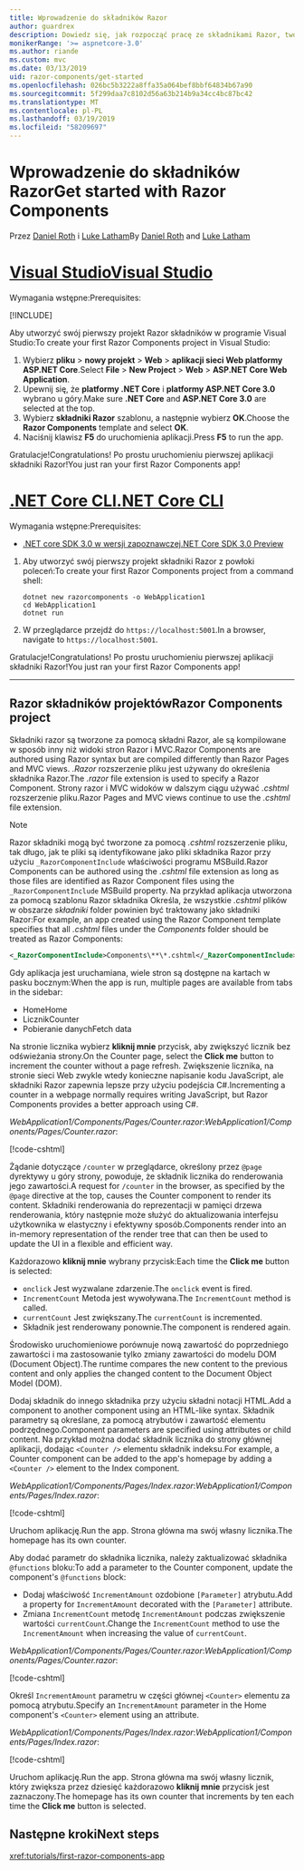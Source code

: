 ```yaml
---
title: Wprowadzenie do składników Razor
author: guardrex
description: Dowiedz się, jak rozpocząć pracę ze składnikami Razor, tworząc i modyfikując projekt składniki Razor.
monikerRange: '>= aspnetcore-3.0'
ms.author: riande
ms.custom: mvc
ms.date: 03/13/2019
uid: razor-components/get-started
ms.openlocfilehash: 026bc5b3222a8ffa35a064bef8bbf64834b67a90
ms.sourcegitcommit: 5f299daa7c8102d56a63b214b9a34cc4bc87bc42
ms.translationtype: MT
ms.contentlocale: pl-PL
ms.lasthandoff: 03/19/2019
ms.locfileid: "58209697"
---
```

# <a name="get-started-with-razor-components"></a><span data-ttu-id="467ef-103">Wprowadzenie do składników Razor</span><span class="sxs-lookup"><span data-stu-id="467ef-103">Get started with Razor Components</span></span>

<span data-ttu-id="467ef-104">Przez [Daniel Roth](https://github.com/danroth27) i [Luke Latham](https://github.com/guardrex)</span><span class="sxs-lookup"><span data-stu-id="467ef-104">By [Daniel Roth](https://github.com/danroth27) and [Luke Latham](https://github.com/guardrex)</span></span>

# <a name="visual-studiotabvisual-studio"></a>[<span data-ttu-id="467ef-105">Visual Studio</span><span class="sxs-lookup"><span data-stu-id="467ef-105">Visual Studio</span></span>](#tab/visual-studio)

<span data-ttu-id="467ef-106">Wymagania wstępne:</span><span class="sxs-lookup"><span data-stu-id="467ef-106">Prerequisites:</span></span>

[!INCLUDE[](~/includes/net-core-prereqs-vs-3.0.md)]

<span data-ttu-id="467ef-107">Aby utworzyć swój pierwszy projekt Razor składników w programie Visual Studio:</span><span class="sxs-lookup"><span data-stu-id="467ef-107">To create your first Razor Components project in Visual Studio:</span></span>

1. <span data-ttu-id="467ef-108">Wybierz **pliku** > **nowy projekt** > **Web** > **aplikacji sieci Web platformy ASP.NET Core**.</span><span class="sxs-lookup"><span data-stu-id="467ef-108">Select **File** > **New Project** > **Web** > **ASP.NET Core Web Application**.</span></span>
1. <span data-ttu-id="467ef-109">Upewnij się, że **platformy .NET Core** i **platformy ASP.NET Core 3.0** wybrano u góry.</span><span class="sxs-lookup"><span data-stu-id="467ef-109">Make sure **.NET Core** and **ASP.NET Core 3.0** are selected at the top.</span></span>
1. <span data-ttu-id="467ef-110">Wybierz **składniki Razor** szablonu, a następnie wybierz **OK**.</span><span class="sxs-lookup"><span data-stu-id="467ef-110">Choose the **Razor Components** template and select **OK**.</span></span>
1. <span data-ttu-id="467ef-111">Naciśnij klawisz **F5** do uruchomienia aplikacji.</span><span class="sxs-lookup"><span data-stu-id="467ef-111">Press **F5** to run the app.</span></span>

<span data-ttu-id="467ef-112">Gratulacje!</span><span class="sxs-lookup"><span data-stu-id="467ef-112">Congratulations!</span></span> <span data-ttu-id="467ef-113">Po prostu uruchomieniu pierwszej aplikacji składniki Razor!</span><span class="sxs-lookup"><span data-stu-id="467ef-113">You just ran your first Razor Components app!</span></span>

<!--

# [Visual Studio Code](#tab/visual-studio-code)

Prerequisites:

[!INCLUDE[](~/includes/net-core-prereqs-vsc-3.0.md)]

To create your first Razor Components project in Visual Studio Code:

1. Execute the following command from a command shell:

   ```console
   dotnet new razorcomponents -o WebApplication1
   ```

1. Open the *WebApplication1* folder in Visual Studio Code.

1. Add a *.vscode* folder.

1. Add a *tasks.json* file to the *.vscode* folder with the following content:

   [!code-json[](get-started/samples_snapshot/3.x/tasks.json)]

1. Add a *launch.json* file to the *.vscode* folder with the following content:

   [!code-json[](get-started/samples_snapshot/3.x/launch.json)]

1. Execute the app using the Visual Studio Code debugger.

1. In a browser, navigate to `https://localhost:5001`.

Congratulations! You just ran your first Razor Components app!

# [Visual Studio for Mac](#tab/visual-studio-mac)

.NET Core 3.0 will be supported with Visual Studio for Mac version 8.0 or later. Visual Studio for Mac version 8.0 Preview isn't available at this time.

Use the [.NET Core CLI version of this topic](xref:razor-components/get-started?tabs=netcore-cli) on macOS.

[!INCLUDE[](~/includes/net-core-prereqs-mac-3.0.md)]

To create your first project Razor Components project in Visual Studio for Mac:

1. Select **File** > **New Solution** or **New Project**.
1. In the sidebar, select **.NET Core** > **App**.
1. Select **ASP.NET Core Razor Components** and select **Next**.
1. The **Target Framework** defaults to **.NET Core 3.0**. Select **Next**.
1. In the **Project Name** field, enter `WebApplication1`. Select **Create**.
1. Select **Run** > **Run Without Debugging** to run the app *without the debugger*. Running with the debugger isn't supported at this time.

Congratulations! You just ran your first Razor Components app!
-->

# <a name="net-core-clitabnetcore-cli"></a>[<span data-ttu-id="467ef-114">.NET Core CLI</span><span class="sxs-lookup"><span data-stu-id="467ef-114">.NET Core CLI</span></span>](#tab/netcore-cli/)

<span data-ttu-id="467ef-115">Wymagania wstępne:</span><span class="sxs-lookup"><span data-stu-id="467ef-115">Prerequisites:</span></span>

* [<span data-ttu-id="467ef-116">.NET core SDK 3.0 w wersji zapoznawczej</span><span class="sxs-lookup"><span data-stu-id="467ef-116">.NET Core SDK 3.0 Preview</span></span>](https://dotnet.microsoft.com/download/dotnet-core/3.0)

1. <span data-ttu-id="467ef-117">Aby utworzyć swój pierwszy projekt składniki Razor z powłoki poleceń:</span><span class="sxs-lookup"><span data-stu-id="467ef-117">To create your first Razor Components project from a command shell:</span></span>

   ```console
   dotnet new razorcomponents -o WebApplication1
   cd WebApplication1
   dotnet run
   ```

1. <span data-ttu-id="467ef-118">W przeglądarce przejdź do `https://localhost:5001`.</span><span class="sxs-lookup"><span data-stu-id="467ef-118">In a browser, navigate to `https://localhost:5001`.</span></span>

<span data-ttu-id="467ef-119">Gratulacje!</span><span class="sxs-lookup"><span data-stu-id="467ef-119">Congratulations!</span></span> <span data-ttu-id="467ef-120">Po prostu uruchomieniu pierwszej aplikacji składniki Razor!</span><span class="sxs-lookup"><span data-stu-id="467ef-120">You just ran your first Razor Components app!</span></span>

---

## <a name="razor-components-project"></a><span data-ttu-id="467ef-121">Razor składników projektów</span><span class="sxs-lookup"><span data-stu-id="467ef-121">Razor Components project</span></span>

<span data-ttu-id="467ef-122">Składniki razor są tworzone za pomocą składni Razor, ale są kompilowane w sposób inny niż widoki stron Razor i MVC.</span><span class="sxs-lookup"><span data-stu-id="467ef-122">Razor Components are authored using Razor syntax but are compiled differently than Razor Pages and MVC views.</span></span> <span data-ttu-id="467ef-123">*.Razor* rozszerzenie pliku jest używany do określenia składnika Razor.</span><span class="sxs-lookup"><span data-stu-id="467ef-123">The *.razor* file extension is used to specify a Razor Component.</span></span> <span data-ttu-id="467ef-124">Strony razor i MVC widoków w dalszym ciągu używać *.cshtml* rozszerzenie pliku.</span><span class="sxs-lookup"><span data-stu-id="467ef-124">Razor Pages and MVC views continue to use the *.cshtml* file extension.</span></span>

> [!NOTE]
> <span data-ttu-id="467ef-125">Razor składniki mogą być tworzone za pomocą *.cshtml* rozszerzenie pliku, tak długo, jak te pliki są identyfikowane jako pliki składnika Razor przy użyciu `_RazorComponentInclude` właściwości programu MSBuild.</span><span class="sxs-lookup"><span data-stu-id="467ef-125">Razor Components can be authored using the *.cshtml* file extension as long as those files are identified as Razor Component files using the `_RazorComponentInclude` MSBuild property.</span></span> <span data-ttu-id="467ef-126">Na przykład aplikacja utworzona za pomocą szablonu Razor składnika Określa, że wszystkie *.cshtml* plików w obszarze *składniki* folder powinien być traktowany jako składniki Razor:</span><span class="sxs-lookup"><span data-stu-id="467ef-126">For example, an app created using the Razor Component template specifies that all *.cshtml* files under the *Components* folder should be treated as Razor Components:</span></span>
>
> ```xml
> <_RazorComponentInclude>Components\**\*.cshtml</_RazorComponentInclude>
> ```

<span data-ttu-id="467ef-127">Gdy aplikacja jest uruchamiana, wiele stron są dostępne na kartach w pasku bocznym:</span><span class="sxs-lookup"><span data-stu-id="467ef-127">When the app is run, multiple pages are available from tabs in the sidebar:</span></span>

* <span data-ttu-id="467ef-128">Home</span><span class="sxs-lookup"><span data-stu-id="467ef-128">Home</span></span>
* <span data-ttu-id="467ef-129">Licznik</span><span class="sxs-lookup"><span data-stu-id="467ef-129">Counter</span></span>
* <span data-ttu-id="467ef-130">Pobieranie danych</span><span class="sxs-lookup"><span data-stu-id="467ef-130">Fetch data</span></span>

<span data-ttu-id="467ef-131">Na stronie licznika wybierz **kliknij mnie** przycisk, aby zwiększyć licznik bez odświeżania strony.</span><span class="sxs-lookup"><span data-stu-id="467ef-131">On the Counter page, select the **Click me** button to increment the counter without a page refresh.</span></span> <span data-ttu-id="467ef-132">Zwiększenie licznika, na stronie sieci Web zwykle wtedy konieczne napisanie kodu JavaScript, ale składniki Razor zapewnia lepsze przy użyciu podejścia C#.</span><span class="sxs-lookup"><span data-stu-id="467ef-132">Incrementing a counter in a webpage normally requires writing JavaScript, but Razor Components provides a better approach using C#.</span></span>

<span data-ttu-id="467ef-133">*WebApplication1/Components/Pages/Counter.razor*:</span><span class="sxs-lookup"><span data-stu-id="467ef-133">*WebApplication1/Components/Pages/Counter.razor*:</span></span>

[!code-cshtml[](get-started/samples_snapshot/3.x/Counter1.razor)]

<span data-ttu-id="467ef-134">Żądanie dotyczące `/counter` w przeglądarce, określony przez `@page` dyrektywy u góry strony, powoduje, że składnik licznika do renderowania jego zawartości.</span><span class="sxs-lookup"><span data-stu-id="467ef-134">A request for `/counter` in the browser, as specified by the `@page` directive at the top, causes the Counter component to render its content.</span></span> <span data-ttu-id="467ef-135">Składniki renderowania do reprezentacji w pamięci drzewa renderowania, który następnie może służyć do aktualizowania interfejsu użytkownika w elastyczny i efektywny sposób.</span><span class="sxs-lookup"><span data-stu-id="467ef-135">Components render into an in-memory representation of the render tree that can then be used to update the UI in a flexible and efficient way.</span></span>

<span data-ttu-id="467ef-136">Każdorazowo **kliknij mnie** wybrany przycisk:</span><span class="sxs-lookup"><span data-stu-id="467ef-136">Each time the **Click me** button is selected:</span></span>

* <span data-ttu-id="467ef-137">`onclick` Jest wyzwalane zdarzenie.</span><span class="sxs-lookup"><span data-stu-id="467ef-137">The `onclick` event is fired.</span></span>
* <span data-ttu-id="467ef-138">`IncrementCount` Metoda jest wywoływana.</span><span class="sxs-lookup"><span data-stu-id="467ef-138">The `IncrementCount` method is called.</span></span>
* <span data-ttu-id="467ef-139">`currentCount` Jest zwiększany.</span><span class="sxs-lookup"><span data-stu-id="467ef-139">The `currentCount` is incremented.</span></span>
* <span data-ttu-id="467ef-140">Składnik jest renderowany ponownie.</span><span class="sxs-lookup"><span data-stu-id="467ef-140">The component is rendered again.</span></span>

<span data-ttu-id="467ef-141">Środowisko uruchomieniowe porównuje nową zawartość do poprzedniego zawartości i ma zastosowanie tylko zmiany zawartości do modelu DOM (Document Object).</span><span class="sxs-lookup"><span data-stu-id="467ef-141">The runtime compares the new content to the previous content and only applies the changed content to the Document Object Model (DOM).</span></span>

<span data-ttu-id="467ef-142">Dodaj składnik do innego składnika przy użyciu składni notacji HTML.</span><span class="sxs-lookup"><span data-stu-id="467ef-142">Add a component to another component using an HTML-like syntax.</span></span> <span data-ttu-id="467ef-143">Składnik parametry są określane, za pomocą atrybutów i zawartość elementu podrzędnego.</span><span class="sxs-lookup"><span data-stu-id="467ef-143">Component parameters are specified using attributes or child content.</span></span> <span data-ttu-id="467ef-144">Na przykład można dodać składnik licznika do strony głównej aplikacji, dodając `<Counter />` elementu składnik indeksu.</span><span class="sxs-lookup"><span data-stu-id="467ef-144">For example, a Counter component can be added to the app's homepage by adding a `<Counter />` element to the Index component.</span></span>

<span data-ttu-id="467ef-145">*WebApplication1/Components/Pages/Index.razor*:</span><span class="sxs-lookup"><span data-stu-id="467ef-145">*WebApplication1/Components/Pages/Index.razor*:</span></span>

[!code-cshtml[](get-started/samples_snapshot/3.x/Index1.razor?highlight=7)]

<span data-ttu-id="467ef-146">Uruchom aplikację.</span><span class="sxs-lookup"><span data-stu-id="467ef-146">Run the app.</span></span> <span data-ttu-id="467ef-147">Strona główna ma swój własny licznika.</span><span class="sxs-lookup"><span data-stu-id="467ef-147">The homepage has its own counter.</span></span>

<span data-ttu-id="467ef-148">Aby dodać parametr do składnika licznika, należy zaktualizować składnika `@functions` bloku:</span><span class="sxs-lookup"><span data-stu-id="467ef-148">To add a parameter to the Counter component, update the component's `@functions` block:</span></span>

* <span data-ttu-id="467ef-149">Dodaj właściwość `IncrementAmount` ozdobione `[Parameter]` atrybutu.</span><span class="sxs-lookup"><span data-stu-id="467ef-149">Add a property for `IncrementAmount` decorated with the `[Parameter]` attribute.</span></span>
* <span data-ttu-id="467ef-150">Zmiana `IncrementCount` metodę `IncrementAmount` podczas zwiększenie wartości `currentCount`.</span><span class="sxs-lookup"><span data-stu-id="467ef-150">Change the `IncrementCount` method to use the `IncrementAmount` when increasing the value of `currentCount`.</span></span>

<span data-ttu-id="467ef-151">*WebApplication1/Components/Pages/Counter.razor*:</span><span class="sxs-lookup"><span data-stu-id="467ef-151">*WebApplication1/Components/Pages/Counter.razor*:</span></span>

[!code-cshtml[](get-started/samples_snapshot/3.x/Counter2.razor?highlight=4,8)]

<span data-ttu-id="467ef-152">Określ `IncrementAmount` parametru w części głównej `<Counter>` elementu za pomocą atrybutu.</span><span class="sxs-lookup"><span data-stu-id="467ef-152">Specify an `IncrementAmount` parameter in the Home component's `<Counter>` element using an attribute.</span></span>

<span data-ttu-id="467ef-153">*WebApplication1/Components/Pages/Index.razor*:</span><span class="sxs-lookup"><span data-stu-id="467ef-153">*WebApplication1/Components/Pages/Index.razor*:</span></span>

[!code-cshtml[](get-started/samples_snapshot/3.x/Index2.razor)]

<span data-ttu-id="467ef-154">Uruchom aplikację.</span><span class="sxs-lookup"><span data-stu-id="467ef-154">Run the app.</span></span> <span data-ttu-id="467ef-155">Strona główna ma swój własny licznik, który zwiększa przez dziesięć każdorazowo **kliknij mnie** przycisk jest zaznaczony.</span><span class="sxs-lookup"><span data-stu-id="467ef-155">The homepage has its own counter that increments by ten each time the **Click me** button is selected.</span></span>

## <a name="next-steps"></a><span data-ttu-id="467ef-156">Następne kroki</span><span class="sxs-lookup"><span data-stu-id="467ef-156">Next steps</span></span>

<xref:tutorials/first-razor-components-app>
